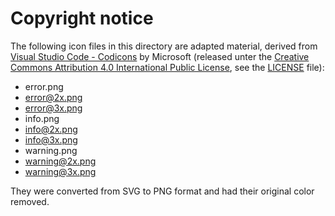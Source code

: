 # Copyright notice

The following icon files in this directory are adapted material,
derived from [Visual Studio Code - Codicons](https://github.com/microsoft/vscode-codicons) by Microsoft
(released unter the [Creative Commons Attribution 4.0 International Public License](https://creativecommons.org/licenses/by/4.0/legalcode), see the [LICENSE](LICENSE) file):

* error.png
* error@2x.png
* error@3x.png
* info.png
* info@2x.png
* info@3x.png
* warning.png
* warning@2x.png
* warning@3x.png

They were converted from SVG to PNG format and had their original color removed.
